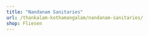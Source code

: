 ```yaml
---
title: "Nandanam Sanitaries"
url: /thankalam-kothamangalam/nandanam-sanitaries/
shop: Fliesen
---
```

